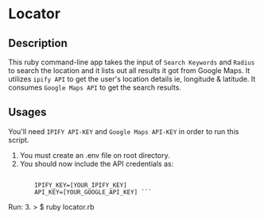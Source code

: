 # Locator

## Description
This ruby command-line app takes the input of `Search Keywords` and `Radius` to search the location and it lists out all results it got from Google Maps.
It utilizes `ipify API` to get the user's location details ie, longitude & latitude.
It consumes `Google Maps API` to get the search results.   

## Usages
You'll need `IPIFY API-KEY` and `Google Maps API-KEY` in order to run this script.

1. You must create an .env file on root directory.
2. You should now include the API credentials as: 
    ``` Enviroment Variables

        IPIFY_KEY=[YOUR_IPIFY_KEY]
        API_KEY=[YOUR_GOOGLE_API_KEY] ```
Run:
3. > $ ruby locator.rb


